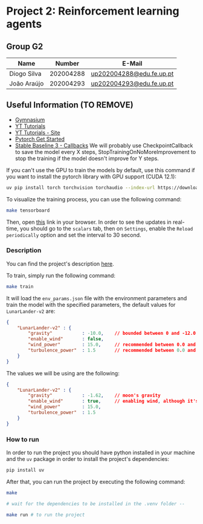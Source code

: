 # Project 2: Reinforcement learning agents

## Group G2

| Name             | Number    | E-Mail             |
| ---------------- | --------- | ------------------ |
| Diogo Silva      | 202004288 | up202004288@edu.fe.up.pt   |
| João Araújo      | 202004293 | up202004293@edu.fe.up.pt   |

## Useful Information (TO REMOVE)

- [Gymnasium](https://gymnasium.farama.org)
- [YT Tutorials](https://www.youtube.com/watch?v=dLP-2Y6yu70&list=PLQVvvaa0QuDf0O2DWwLZBfJeYY-JOeZB1&index=2)
- [YT Tutorials - Site](https://pythonprogramming.net/saving-and-loading-reinforcement-learning-stable-baselines-3-tutorial/)
- [Pytorch Get Started](https://pytorch.org/get-started/locally/)
- [Stable Baseline 3 - Callbacks](https://stable-baselines3.readthedocs.io/en/master/guide/callbacks.html#checkpointcallback)
    We will probably use CheckpointCallback to save the model every X steps, StopTrainingOnNoMoreImprovement to stop the training if the model doesn't improve for Y steps.

If you can't use the GPU to train the models by default, use this command if you want to install the pytorch library with GPU support (CUDA 12.1):
```bash
uv pip install torch torchvision torchaudio --index-url https://download.pytorch.org/whl/cu121
```

To visualize the training process, you can use the following command:
```bash
make tensorboard
```

Then, open [this](http://localhost:6006/?darkMode=true#scalars) link in your browser.
In order to see the updates in real-time, you should go to the `scalars` tab, then on `Settings`, enable the `Reload periodically` option and set the interval to 30 second.

### Description

You can find the project's description [here](description/assignment2.pdf).

To train, simply run the following command:
```bash
make train
```

It will load the `env_params.json` file with the environment parameters and train the model with the specified parameters, the default values for `LunarLander-v2` are:
```json
{
    "LunarLander-v2" : {
        "gravity"           : -10.0,    // bounded between 0 and -12.0
        "enable_wind"       : false,
        "wind_power"        : 15.0,     // recommended between 0.0 and 20.0
        "turbulence_power"  : 1.5       // recommended between 0.0 and 2.0
    }
}
```

The values we will be using are the following:
```json
{
    "LunarLander-v2" : {
        "gravity"           : -1.62,    // moon's gravity
        "enable_wind"       : true,     // enabling wind, although it's not present in the moon
        "wind_power"        : 15.0,
        "turbulence_power"  : 1.5
    }
}
```

### How to run

In order to run the project you should have python installed in your machine and the `uv` package in order to install the project's dependencies:
```bash
pip install uv
```

After that, you can run the project by executing the following command:
```bash
make

# wait for the dependencies to be installed in the .venv folder --

make run # to run the project
```
